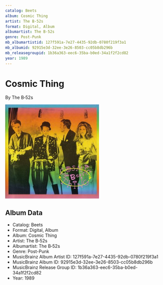 ```yaml
---
catalog: Beets
album: Cosmic Thing
artist: The B‐52s
format: Digital, Album
albumartist: The B‐52s
genre: Post-Punk
mb_albumartistid: 127f591a-7e27-4435-92db-0780f219f3a1
mb_albumid: 92915e3d-32ee-3e26-8503-cc05b8db296b
mb_releasegroupid: 1b36a363-eec6-35ba-b0ed-34a1f2f2cd82
year: 1989
---
```


# Cosmic Thing

By The B‐52s

![](../../assets/beetscovers/The_B‐52s-Cosmic_Thing.jpg)

## Album Data

- Catalog: Beets
- Format: Digital, Album
- Album: Cosmic Thing
- Artist: The B‐52s
- Albumartist: The B‐52s
- Genre: Post-Punk
- MusicBrainz Album Artist ID: 127f591a-7e27-4435-92db-0780f219f3a1
- MusicBrainz Album ID: 92915e3d-32ee-3e26-8503-cc05b8db296b
- MusicBrainz Release Group ID: 1b36a363-eec6-35ba-b0ed-34a1f2f2cd82
- Year: 1989

